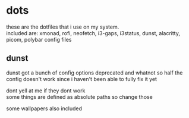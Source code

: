 # dots
these are the dotfiles that i use on my system.<br>included are: xmonad, rofi, neofetch, i3-gaps, i3status, dunst, alacritty, picom, polybar config files

## dunst
dunst got a bunch of config options deprecated and whatnot so half the config doesn't work since i haven't been able to fully fix it yet

dont yell at me if they dont work<br>some things are defined as absolute paths so change those

some wallpapers also included
